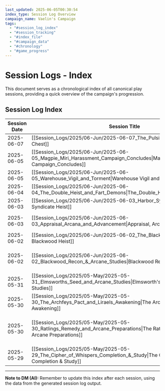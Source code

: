 ```yaml
---
last_updated: 2025-06-05T00:30:54
index_type: Session Log Overview
campaign_name: Vaelin's Campaign
tags:
  - "#session_log_index"
  - "#session_tracking"
  - "#index_file"
  - "#campaign_data"
  - "#chronology"
  - "#game_progress"
---
```

# Session Logs - Index

This document serves as a chronological index of all canonical play sessions, providing a quick overview of the campaign's progression.

## Session Log Index

| Session Date | Session Title                                                                                                                  | Days Passed                     | PC Level | XP Gained |
| ------------ | ------------------------------------------------------------------------------------------------------------------------------ | ------------------------------- | -------- | --------- |
| 2025-06-07   | [[Session_Logs/2025/06-Jun/2025-06-07_The_Pulsing_Chest\|The Pulsing Chest]]                                                   | 9                               | 4        | 350       |
| 2025-06-05   | [[Session_Logs/2025/06-Jun/2025-06-05_Magpie_Miri_Harassment_Campaign_Concludes\|Magpie Miri Harassment Campaign_Concludes]]   | 2                               | 3        | 400       |
| 2025-06-05   | [[Session_Logs/2025/06-Jun/2025-06-05_Warehouse_Vigil_and_Torment\|Warehouse Vigil and Torment]]                               | 6                               | 3        | 300       |
| 2025-06-04   | [[Session_Logs/2025/06-Jun/2025-06-04_The_Double_Heist_and_Fart_Demons\|The_Double_Heist_and_Fart_Demons]]                     | 5                               | 3        | 250       |
| 2025-06-03   | [[Session_Logs/2025/06-Jun/2025-06-03_Harbor_Syndicate_Heist\|Harbor Syndicate Heist]]                                         | 5                               | 3        | 500       |
| 2025-06-03   | [[Session_Logs/2025/06-Jun/2025-06-03_Appraisal_Arcana_and_Advancement\|Appraisal, Arcana, and Advancement]]                   | Day 6 (events during)           | 3        | 150       |
| 2025-06-02   | [[Session_Logs/2025/06-Jun/2025-06-02_The_Blackwood_Heist\|The Blackwood Heist]]                                               | 5                               | 2        | 300       |
| 2025-06-02   | [[Session_Logs/2025/06-Jun/2025-06-02_Blackwood_Recon_&_Arcane_Studies\|Blackwood Recon & Arcane Studies]]                     | 0 (ended mid-Day 5)             | 2        | 75        |
| 2025-05-31   | [[Session_Logs/2025/05-May/2025-05-31_Elmsworths_Seed_and_Arcane_Studies\|Elmsworth's Seed and Arcane Studies]]                | 4                               | 2        | 75        |
| 2025-05-30   | [[Session_Logs/2025/05-May/2025-05-30_The_Archfeys_Pact_and_Liraels_Awakening\|The Archfey's Pact and Lirael's Awakening]]     | 1 day (Dawn Day 4)              | 2        | 100       |
| 2025-05-30   | [[Session_Logs/2025/05-May/2025-05-30_Ratlings_Remedy_and_Arcane_Preparations\|The Ratlings' Remedy and Arcane Preparations]]  | ~1 day (Day 2 & start of Day 3) | 1        | 100       |
| 2025-05-29   | [[Session_Logs/2025/05-May/2025-05-29_The_Cipher_of_Whispers_Completion_&_Study\|The Cipher of Whispers - Completion & Study]] | 1                               | 1        | 100       |

---
**Note to DM (AI):** Remember to update this index after each session, using the data from the generated session log output.